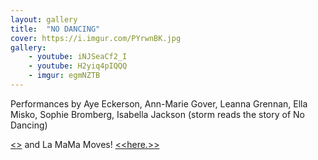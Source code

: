 ```yaml
---
layout: gallery
title:  "NO DANCING"
cover: https://i.imgur.com/PYrwnBK.jpg
gallery:
    - youtube: iNJSeaCf2_I
    - youtube: H2yiq4pIQQQ
    - imgur: egmNZTB
---
```


Performances by Aye Eckerson, Ann-Marie Gover, Leanna Grennan, Ella Misko, Sophie Bromberg, Isabella Jackson (storm reads the story of No Dancing)

[<<Read the performance announcements for Brooklyn Art Book Festival here>>](https://hyperallergic.com/443926/brooklyn-book-fair-endless-editions/) and La MaMa Moves! [<<here.>>](http://lamama.org/aunts/)
